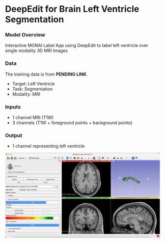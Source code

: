 # DeepEdit for Brain Left Ventricle Segmentation

### Model Overview

Interactive MONAI Label App using DeepEdit to label left ventricle over single modality 3D MRI Images

### Data

The training data is from **PENDING LINK**.

- Target: Left Ventricle
- Task: Segmentation 
- Modality: MRI

### Inputs

- 1 channel MRI (T1W)
- 3 channels (T1W + foreground points + background points)

### Output

- 1 channel representing left ventricle


![DeepEdit for left ventricle](../../docs/images/sample-apps/deepedit_left_ventricle.png)